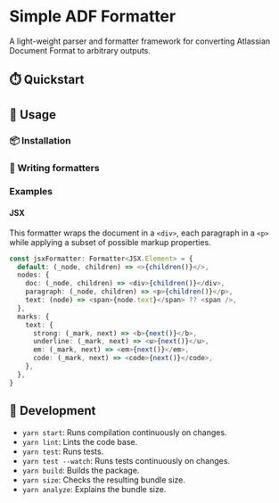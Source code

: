 # Simple ADF Formatter

A light-weight parser and formatter framework for converting Atlassian Document Format to arbitrary outputs.

## ⏱️ Quickstart

## 📖 Usage

### 📦 Installation

### 🎨 Writing formatters

### Examples

#### JSX

This formatter wraps the document in a `<div>`, each paragraph in a `<p>` while
applying a subset of possible markup properties.

```ts
const jsxFormatter: Formatter<JSX.Element> = {
  default: (_node, children) => <>{children()}</>,
  nodes: {
    doc: (_node, children) => <div>{children()}</div>,
    paragraph: (_node, children) => <p>{children()}</p>,
    text: (node) => <span>{node.text}</span> ?? <span />,
  },
  marks: {
    text: {
      strong: (_mark, next) => <b>{next()}</b>,
      underline: (_mark, next) => <u>{next()}</u>,
      em: (_mark, next) => <em>{next()}</em>,
      code: (_mark, next) => <code>{next()}</code>,
    },
  },
}
```

## 🔧 Development

* `yarn start`: Runs compilation continuously on changes.
* `yarn lint`: Lints the code base.
* `yarn test`: Runs tests.
* `yarn test --watch`: Runs tests continuously on changes.
* `yarn build`: Builds the package.
* `yarn size`: Checks the resulting bundle size.
* `yarn analyze`: Explains the bundle size.
